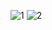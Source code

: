 ![1](https://data14.sticker.fan/20200904/file_2745638_128x128.webp)
![2](https://data14.sticker.fan/20201105/file_3028019_128x128.webp)

